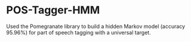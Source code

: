 # POS-Tagger-HMM
Used the Pomegranate library to build a hidden Markov model (accuracy 95.96%) for part of speech tagging with a universal target.

